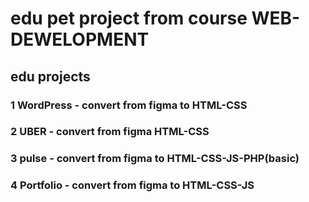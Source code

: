 
# edu pet project from course WEB-DEWELOPMENT
## edu projects 
### 1  WordPress - convert from figma to HTML-CSS
### 2  UBER - convert from figma HTML-CSS
### 3 pulse - convert from figma to HTML-CSS-JS-PHP(basic)
### 4 Portfolio - convert from figma to HTML-CSS-JS
